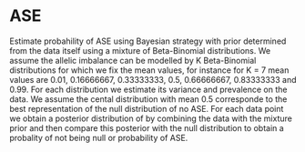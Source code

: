 # ASE

Estimate probahility of ASE using Bayesian strategy with prior determined from the data itself using a mixture of Beta-Binomial distributions. We assume the allelic imbalance can be modelled by K Beta-Binomial distributions for which we fix the mean values, for instance for K = 7 mean values are 0.01, 0.16666667, 0.33333333, 0.5, 0.66666667, 0.83333333 and 0.99. For each distribution we estimate its variance and prevalence on the data. We assume the cental distribution with mean 0.5 corresponde to the best representation of the null distribution of no ASE. For each data point we obtain a posterior distribution of by combining the data with the mixture prior and then compare this posterior with the null distribution to obtain a probality of not being null or probability of ASE. 
